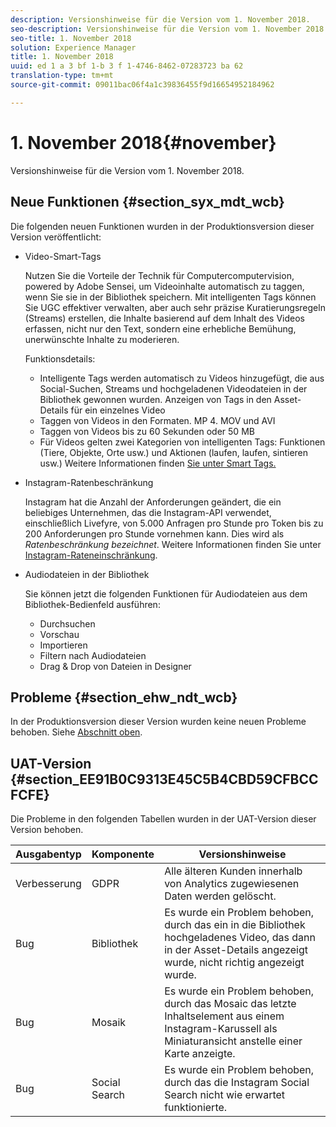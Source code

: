 ```yaml
---
description: Versionshinweise für die Version vom 1. November 2018.
seo-description: Versionshinweise für die Version vom 1. November 2018.
seo-title: 1. November 2018
solution: Experience Manager
title: 1. November 2018
uuid: ed 1 a 3 bf 1-b 3 f 1-4746-8462-07283723 ba 62
translation-type: tm+mt
source-git-commit: 09011bac06f4a1c39836455f9d16654952184962

---
```



# 1. November 2018{#november}

Versionshinweise für die Version vom 1. November 2018.

## Neue Funktionen {#section_syx_mdt_wcb}

Die folgenden neuen Funktionen wurden in der Produktionsversion dieser Version veröffentlicht:

* Video-Smart-Tags

   Nutzen Sie die Vorteile der Technik für Computercomputervision, powered by Adobe Sensei, um Videoinhalte automatisch zu taggen, wenn Sie sie in der Bibliothek speichern. Mit intelligenten Tags können Sie UGC effektiver verwalten, aber auch sehr präzise Kuratierungsregeln (Streams) erstellen, die Inhalte basierend auf dem Inhalt des Videos erfassen, nicht nur den Text, sondern eine erhebliche Bemühung, unerwünschte Inhalte zu moderieren.

   Funktionsdetails:

   * Intelligente Tags werden automatisch zu Videos hinzugefügt, die aus Social-Suchen, Streams und hochgeladenen Videodateien in der Bibliothek gewonnen wurden. Anzeigen von Tags in den Asset-Details für ein einzelnes Video
   * Taggen von Videos in den Formaten. MP 4. MOV und AVI
   * Taggen von Videos bis zu 60 Sekunden oder 50 MB
   * Für Videos gelten zwei Kategorien von intelligenten Tags: Funktionen (Tiere, Objekte, Orte usw.) und Aktionen (laufen, laufen, sintieren usw.)
   Weitere Informationen finden [Sie unter Smart Tags.](/help/using/c-features-livefyre/c-smart-tags/c-smart-tags.md#c_smart_tags)

* Instagram-Ratenbeschränkung

   Instagram hat die Anzahl der Anforderungen geändert, die ein beliebiges Unternehmen, das die Instagram-API verwendet, einschließlich Livefyre, von 5.000 Anfragen pro Stunde pro Token bis zu 200 Anforderungen pro Stunde vornehmen kann. Dies wird als *Ratenbeschränkung bezeichnet*. Weitere Informationen finden Sie unter [Instagram-Rateneinschränkung](/help/using/c-streams/c-instagram-rate-limiting.md).

* Audiodateien in der Bibliothek

   Sie können jetzt die folgenden Funktionen für Audiodateien aus dem Bibliothek-Bedienfeld ausführen:

   * Durchsuchen
   * Vorschau
   * Importieren
   * Filtern nach Audiodateien
   * Drag & Drop von Dateien in Designer

## Probleme {#section_ehw_ndt_wcb}

In der Produktionsversion dieser Version wurden keine neuen Probleme behoben. Siehe [Abschnitt oben](#c_rn/section_syx_mdt_wcb).

## UAT-Version {#section_EE91B0C9313E45C5B4CBD59CFBCCFCFE}

Die Probleme in den folgenden Tabellen wurden in der UAT-Version dieser Version behoben.

| **Ausgabentyp** | **Komponente** | **Versionshinweise** |
|---|---|---|
| Verbesserung | GDPR | Alle älteren Kunden innerhalb von Analytics zugewiesenen Daten werden gelöscht. |
| Bug | Bibliothek | Es wurde ein Problem behoben, durch das ein in die Bibliothek hochgeladenes Video, das dann in der Asset-Details angezeigt wurde, nicht richtig angezeigt wurde. |
| Bug | Mosaik | Es wurde ein Problem behoben, durch das Mosaic das letzte Inhaltselement aus einem Instagram-Karussell als Miniaturansicht anstelle einer Karte anzeigte. |
| Bug | Social Search | Es wurde ein Problem behoben, durch das die Instagram Social Search nicht wie erwartet funktionierte. |

